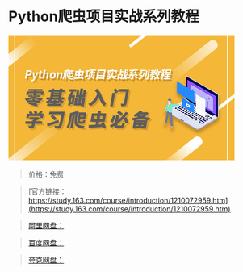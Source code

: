 # Python爬虫项目实战系列教程

![img](../../../assets/study163/free/ea20ac94693c41c184481daa0886face.jpg)

> 价格：免费

> [官方链接：https://study.163.com/course/introduction/1210072959.htm](https://study.163.com/course/introduction/1210072959.htm)

> [阿里网盘：]()

> [百度网盘：]()

> [夸克网盘：]()
